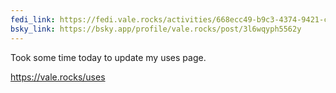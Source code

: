 ```yaml
---
fedi_link: https://fedi.vale.rocks/activities/668ecc49-b9c3-4374-9421-cde8f9a87bcc
bsky_link: https://bsky.app/profile/vale.rocks/post/3l6wqyph5562y
---
```


Took some time today to update my uses page.

<https://vale.rocks/uses>
